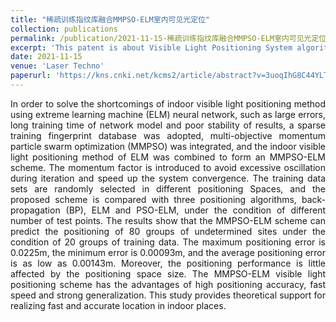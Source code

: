 ```yaml
---
title: "稀疏训练指纹库融合MMPSO-ELM室内可见光定位"
collection: publications
permalink: /publication/2021-11-15-稀疏训练指纹库融合MMPSO-ELM室内可见光定位
excerpt: 'This patent is about Visible Light Positioning System algorithm.'
date: 2021-11-15
venue: 'Laser Techno'
paperurl: 'https://kns.cnki.net/kcms2/article/abstract?v=3uoqIhG8C44YLTlOAiTRKibYlV5Vjs7iJTKGjg9uTdeTsOI_ra5_Xa_D9Emkwf8eyn_V7NyA1Mst05VZGHLWIK1OaPIlOvul&uniplatform=NZKPT'
---
```

<div style="text-align: justify;">In order to solve the shortcomings of indoor visible light positioning method using extreme learning machine (ELM) neural network, such as large errors, long training time of network model and poor stability of results, a sparse training fingerprint database was adopted, multi-objective momentum particle swarm optimization (MMPSO) was integrated, and the indoor visible light positioning method of ELM was combined to form an MMPSO-ELM scheme. The momentum factor is introduced to avoid excessive oscillation during iteration and speed up the system convergence. The training data sets are randomly selected in different positioning Spaces, and the proposed scheme is compared with three positioning algorithms, back-propagation (BP), ELM and PSO-ELM, under the condition of different number of test points. The results show that the MMPSO-ELM scheme can predict the positioning of 80 groups of undetermined sites under the condition of 20 groups of training data. The maximum positioning error is 0.0225m, the minimum error is 0.00093m, and the average positioning error is as low as 0.00143m. Moreover, the positioning performance is little affected by the positioning space size. The MMPSO-ELM visible light positioning scheme has the advantages of high positioning accuracy, fast speed and strong generalization. This study provides theoretical support for realizing fast and accurate location in indoor places.</div>



